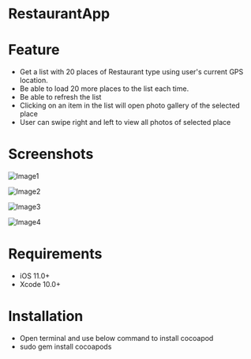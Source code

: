 # RestaurantApp
# Feature
- Get a list with 20 places of Restaurant type using user's current GPS location.
- Be able to load 20 more places to the list each time.
- Be able to refresh the list
- Clicking on an item in the list will open photo gallery of the selected place
- User can swipe right and left to view all photos of selected place

# Screenshots
![Image1](https://user-images.githubusercontent.com/54314903/63362497-8aec6a80-c38f-11e9-9294-b412d75daf39.png) 

![Image2](https://user-images.githubusercontent.com/54314903/63362504-8cb62e00-c38f-11e9-868f-87d583062ce3.png) 

![Image3](https://user-images.githubusercontent.com/54314903/63362508-8de75b00-c38f-11e9-9c29-4a8bb8284e4e.png) 

![Image4](https://user-images.githubusercontent.com/54314903/63362512-9049b500-c38f-11e9-8012-5862a0c1ec43.png) 


# Requirements
- iOS 11.0+
- Xcode 10.0+

# Installation
- Open terminal and use below command to install cocoapod
- sudo gem install cocoapods
